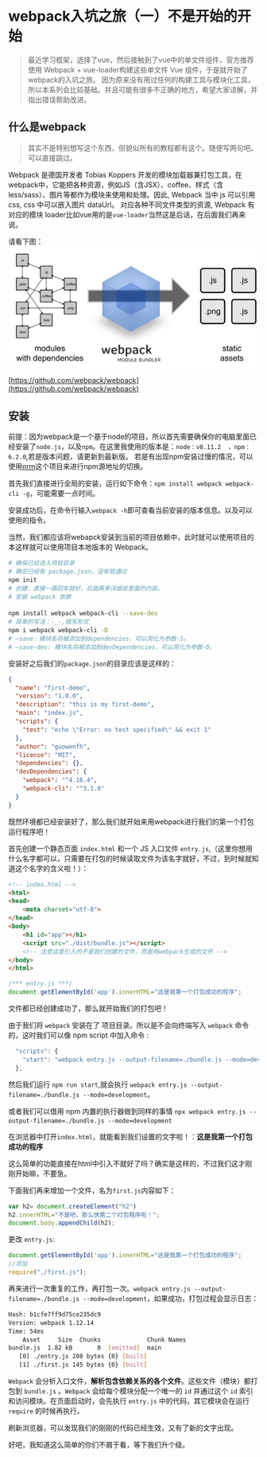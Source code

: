 # webpack入坑之旅（一）不是开始的开始

> 最近学习框架，选择了vue，然后接触到了vue中的单文件组件，官方推荐使用 Webpack + vue-loader构建这些单文件 Vue 组件，于是就开始了webpack的入坑之旅。
> 因为原来没有用过任何的构建工具与模块化工具，所以本系列会比较基础。并且可能有很多不正确的地方，希望大家谅解，并指出错误帮助改进。

## 什么是webpack

> 其实不是特别想写这个东西，但貌似所有的教程都有这个。随便写两句吧。可以直接跳过。

Webpack 是德国开发者 Tobias Koppers 开发的模块加载器兼打包工具，在webpack中，它能把各种资源，例如JS（含JSX）、coffee、样式（含less/sass）、图片等都作为模块来使用和处理。因此, Webpack 当中 js 可以引用 css, css 中可以嵌入图片 dataUrl。
对应各种不同文件类型的资源, Webpack 有对应的模块 loader比如vue用的是`vue-loader`当然这是后话，在后面我们再来说。

请看下图：
![webpack](webpack-1.png)

[https://github.com/webpack/webpack](https://github.com/webpack/webpack)

## 安装

前提：因为webpack是一个基于node的项目，所以首先需要确保你的电脑里面已经安装了`node.js`，以及`npm`。在这里我使用的版本是：`node：v8.11.2  ，npm：6.2.0`,若是版本问题，请更新到最新版。
若是有出现npm安装过慢的情况，可以使用[nrm](https://github.com/Pana/nrm)这个项目来进行npm源地址的切换。

首先我们直接进行全局的安装，运行如下命令：`npm install webpack webpack-cli -g`，可能需要一点时间。

安装成功后，在命令行输入`webpack -h`即可查看当前安装的版本信息。以及可以使用的指令。

当然，我们都应该将webapck安装到当前的项目依赖中，此时就可以使用项目的本这样就可以使用项目本地版本的 Webpack。

```sh
# 确保已经进入项目目录
# 确定已经有 package.json，没有就通过
npm init
# 创建，直接一路回车就好，后面再来详细说里面的内容。
# 安装 webpack 依赖

npm install webpack webpack-cli --save-dev
# 简单的写法：-_-,缩写形式
npm i webpack webpack-cli -D
# –save：模块名将被添加到dependencies，可以简化为参数-S。
# –save-dev: 模块名将被添加到devDependencies，可以简化为参数-D。

```



安装好之后我们的`package.json`的目录应该是这样的：
```json
{
  "name": "first-demo",
  "version": "1.0.0",
  "description": "this is my first-demo",
  "main": "index.js",
  "scripts": {
    "test": "echo \"Error: no test specified\" && exit 1"
  },
  "author": "guowenfh",
  "license": "MIT",
  "dependencies": {},
  "devDependencies": {
    "webpack": "^4.16.4",
    "webpack-cli": "^3.1.0"
  }
}
```
既然环境都已经安装好了，那么我们就开始来用webpack进行我们的第一个打包运行程序吧！

首先创建一个静态页面 `index.html` 和一个 JS 入口文件 `entry.js`,（这里你想用什么名字都可以，只需要在打包的时候读取文件为该名字就好，不过，到时候就知道这个名字的含义啦！）：

```html
<!-- index.html -->
<html>
<head>
    <meta charset="utf-8">
</head>
<body>
    <h1 id="app"></h1>
    <script src="./dist/bundle.js"></script>
    <!-- 注意这里引入的不是我们创建的文件，而是用webpack生成的文件 -->
</body>
</html>
```

```javascript
/*** entry.js ***/
document.getElementById('app').innerHTML="这是我第一个打包成功的程序";
```

文件都已经创建成功了，那么就开始我们的打包吧！

由于我们将 `webpack` 安装在了 项目目录。所以是不会向终端写入 `webpack` 命令的，这时我们可以像 npm script 中加入命令 :

```js
  "scripts": {
    "start": "webpack entry.js --output-filename=./bundle.js --mode=development"
  },
```
然后我们运行 `npm run start`,就会执行 `webpack entry.js --output-filename=./bundle.js --mode=development`。

或者我们可以借用 npm 内置的执行器做到同样的事情 `npx webpack entry.js --output-filename=./bundle.js --mode=development`


在浏览器中打开`index.html`，就能看到我们设置的文字啦！：**这是我第一个打包成功的程序**


这么简单的功能直接在html中引入不就好了吗？确实是这样的，不过我们这才刚刚开始嘛，不要急。

下面我们再来增加一个文件，名为`first.js`内容如下：

```javascript
var h2= document.createElement("h2")
h2.innerHTML="不是吧，那么快第二个打包程序啦！";
document.body.appendChild(h2);
```

更改 `entry.js`:

```javascript
document.getElementById('app').innerHTML="这是我第一个打包成功的程序";
//添加
require("./first.js");
```

再来进行一次重复的工作，再打包一次。`webpack entry.js --output-filename=./bundle.js --mode=development`，如果成功，打包过程会显示日志：

```sh
Hash: b1cfe7ff9d75ce235dc9
Version: webpack 1.12.14
Time: 54ms
    Asset     Size  Chunks             Chunk Names
bundle.js  1.82 kB       0  [emitted]  main
   [0] ./entry.js 208 bytes {0} [built]
   [1] ./first.js 145 bytes {0} [built]
```
`Webpack` 会分析入口文件，**解析包含依赖关系的各个文件**。这些文件（模块）都打包到 `bundle.js` 。`Webpack` 会给每个模块分配一个唯一的 `id` 并通过这个 `id` 索引和访问模块。在页面启动时，会先执行 `entry.js` 中的代码，其它模块会在运行 `require` 的时候再执行。


刷新浏览器，可以发现我们的刚刚的代码已经生效，又有了新的文字出现。

好吧，我知道这么简单的你们不屑于看，等下我们升个级。

